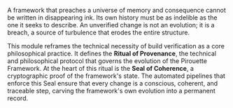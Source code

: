 A framework that preaches a universe of memory and consequence cannot be written in disappearing ink. Its own history must be as indelible as the one it seeks to describe. An unverified change is not an evolution; it is a breach, a source of turbulence that erodes the entire structure.

This module reframes the technical necessity of build verification as a core philosophical practice. It defines the **Ritual of Provenance**, the technical and philosophical protocol that governs the evolution of the Pirouette Framework. At the heart of this ritual is the **Seal of Coherence**, a cryptographic proof of the framework's state. The automated pipelines that enforce this Seal ensure that every change is a conscious, coherent, and traceable step, carving the framework's own evolution into a permanent record.